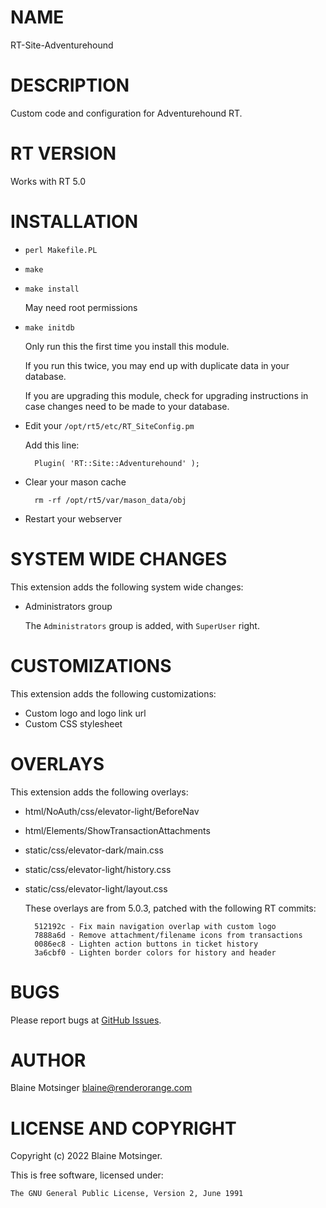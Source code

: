 # NAME

RT-Site-Adventurehound

# DESCRIPTION

Custom code and configuration for Adventurehound RT.

# RT VERSION

Works with RT 5.0

# INSTALLATION

- `perl Makefile.PL`
- `make`
- `make install`

    May need root permissions

- `make initdb`

    Only run this the first time you install this module.

    If you run this twice, you may end up with duplicate data in your database.

    If you are upgrading this module, check for upgrading instructions in case changes need to be made to your database.

- Edit your `/opt/rt5/etc/RT_SiteConfig.pm`

    Add this line:

        Plugin( 'RT::Site::Adventurehound' );

- Clear your mason cache

        rm -rf /opt/rt5/var/mason_data/obj

- Restart your webserver

# SYSTEM WIDE CHANGES

This extension adds the following system wide changes:

- Administrators group

    The `Administrators` group is added, with `SuperUser` right.

# CUSTOMIZATIONS

This extension adds the following customizations:

- Custom logo and logo link url
- Custom CSS stylesheet

# OVERLAYS

This extension adds the following overlays:

- html/NoAuth/css/elevator-light/BeforeNav
- html/Elements/ShowTransactionAttachments
- static/css/elevator-dark/main.css
- static/css/elevator-light/history.css
- static/css/elevator-light/layout.css

    These overlays are from 5.0.3, patched with the following RT commits:

        512192c - Fix main navigation overlap with custom logo
        7888a6d - Remove attachment/filename icons from transactions
        0086ec8 - Lighten action buttons in ticket history
        3a6cbf0 - Lighten border colors for history and header

# BUGS

Please report bugs at [GitHub Issues](https://github.com/renderorange/rt-site-adventurehound/issues).

# AUTHOR

Blaine Motsinger <blaine@renderorange.com>

# LICENSE AND COPYRIGHT

Copyright (c) 2022 Blaine Motsinger.

This is free software, licensed under:

    The GNU General Public License, Version 2, June 1991

